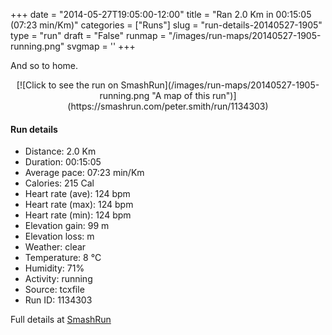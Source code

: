 +++
date = "2014-05-27T19:05:00-12:00"
title = "Ran 2.0 Km in 00:15:05 (07:23 min/Km)"
categories = ["Runs"]
slug = "run-details-20140527-1905"
type = "run"
draft = "False"
runmap = "/images/run-maps/20140527-1905-running.png"
svgmap = '<polyline points="61 0, 60 7, 56 14, 53 21, 52 23, 59 28, 57 37, 49 52, 49 53, 42 60, 40 67, 44 89, 48 93, 57 93, 56 98, 56 99, 55 100">'
+++

And so to home. 



<!--more-->

<center>
[![Click to see the run on SmashRun](/images/run-maps/20140527-1905-running.png "A map of this run")](https://smashrun.com/peter.smith/run/1134303)
</center>

#### Run details

* Distance: 2.0 Km
* Duration: 00:15:05
* Average pace: 07:23 min/Km
* Calories: 215 Cal
* Heart rate (ave): 124 bpm
* Heart rate (max): 124 bpm
* Heart rate (min): 124 bpm
* Elevation gain: 99 m
* Elevation loss:  m
* Weather: clear
* Temperature: 8 &deg;C
* Humidity: 71%
* Activity: running
* Source: tcxfile
* Run ID: 1134303

Full details at [SmashRun](https://smashrun.com/peter.smith/run/1134303)
